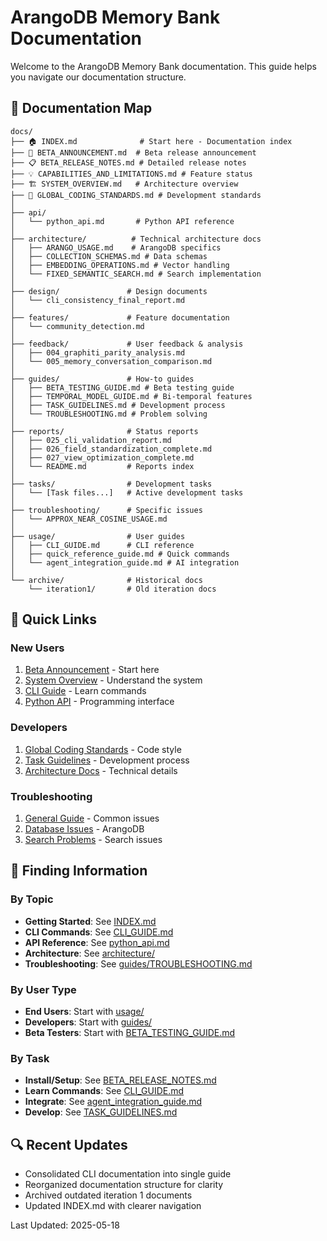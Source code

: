 # ArangoDB Memory Bank Documentation

Welcome to the ArangoDB Memory Bank documentation. This guide helps you navigate our documentation structure.

## 📍 Documentation Map

```
docs/
├── 🏠 INDEX.md              # Start here - Documentation index
├── 📢 BETA_ANNOUNCEMENT.md  # Beta release announcement
├── 📋 BETA_RELEASE_NOTES.md # Detailed release notes
├── 💡 CAPABILITIES_AND_LIMITATIONS.md # Feature status
├── 🏗️ SYSTEM_OVERVIEW.md   # Architecture overview
├── 📐 GLOBAL_CODING_STANDARDS.md # Development standards
│
├── api/
│   └── python_api.md       # Python API reference
│
├── architecture/          # Technical architecture docs
│   ├── ARANGO_USAGE.md    # ArangoDB specifics
│   ├── COLLECTION_SCHEMAS.md # Data schemas
│   ├── EMBEDDING_OPERATIONS.md # Vector handling
│   └── FIXED_SEMANTIC_SEARCH.md # Search implementation
│
├── design/               # Design documents
│   └── cli_consistency_final_report.md
│
├── features/             # Feature documentation
│   └── community_detection.md
│
├── feedback/             # User feedback & analysis
│   ├── 004_graphiti_parity_analysis.md
│   └── 005_memory_conversation_comparison.md
│
├── guides/               # How-to guides
│   ├── BETA_TESTING_GUIDE.md # Beta testing guide
│   ├── TEMPORAL_MODEL_GUIDE.md # Bi-temporal features
│   ├── TASK_GUIDELINES.md # Development process
│   └── TROUBLESHOOTING.md # Problem solving
│
├── reports/              # Status reports
│   ├── 025_cli_validation_report.md
│   ├── 026_field_standardization_complete.md
│   ├── 027_view_optimization_complete.md
│   └── README.md         # Reports index
│
├── tasks/                # Development tasks
│   └── [Task files...]   # Active development tasks
│
├── troubleshooting/      # Specific issues
│   └── APPROX_NEAR_COSINE_USAGE.md
│
├── usage/                # User guides
│   ├── CLI_GUIDE.md      # CLI reference
│   ├── quick_reference_guide.md # Quick commands
│   └── agent_integration_guide.md # AI integration
│
└── archive/              # Historical docs
    └── iteration1/       # Old iteration docs
```

## 🚀 Quick Links

### New Users
1. [Beta Announcement](BETA_ANNOUNCEMENT.md) - Start here
2. [System Overview](SYSTEM_OVERVIEW.md) - Understand the system
3. [CLI Guide](usage/CLI_GUIDE.md) - Learn commands
4. [Python API](api/python_api.md) - Programming interface

### Developers
1. [Global Coding Standards](GLOBAL_CODING_STANDARDS.md) - Code style
2. [Task Guidelines](guides/TASK_GUIDELINES.md) - Development process
3. [Architecture Docs](architecture/) - Technical details

### Troubleshooting
1. [General Guide](guides/TROUBLESHOOTING.md) - Common issues
2. [Database Issues](architecture/ARANGODB_TROUBLESHOOTING.md) - ArangoDB
3. [Search Problems](architecture/SEARCH_API_ISSUES.md) - Search issues

## 📂 Finding Information

### By Topic
- **Getting Started**: See [INDEX.md](INDEX.md)
- **CLI Commands**: See [CLI_GUIDE.md](usage/CLI_GUIDE.md)
- **API Reference**: See [python_api.md](api/python_api.md)
- **Architecture**: See [architecture/](architecture/)
- **Troubleshooting**: See [guides/TROUBLESHOOTING.md](guides/TROUBLESHOOTING.md)

### By User Type
- **End Users**: Start with [usage/](usage/)
- **Developers**: Start with [guides/](guides/)
- **Beta Testers**: Start with [BETA_TESTING_GUIDE.md](guides/BETA_TESTING_GUIDE.md)

### By Task
- **Install/Setup**: See [BETA_RELEASE_NOTES.md](BETA_RELEASE_NOTES.md)
- **Learn Commands**: See [CLI_GUIDE.md](usage/CLI_GUIDE.md)
- **Integrate**: See [agent_integration_guide.md](usage/agent_integration_guide.md)
- **Develop**: See [TASK_GUIDELINES.md](guides/TASK_GUIDELINES.md)

## 🔍 Recent Updates
- Consolidated CLI documentation into single guide
- Reorganized documentation structure for clarity
- Archived outdated iteration 1 documents
- Updated INDEX.md with clearer navigation

Last Updated: 2025-05-18